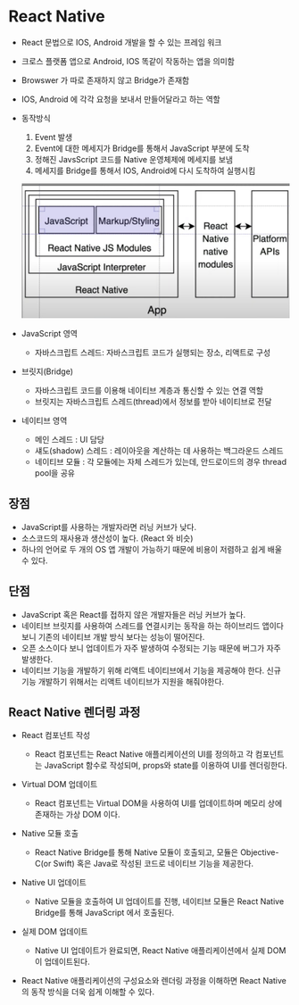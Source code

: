 # React Native

- React 문법으로 IOS, Android 개발을 할 수 있는 프레임 워크
- 크로스 플랫폼 앱으로 Android, IOS 똑같이 작동하는 앱을 의미함
- Browswer 가 따로 존재하지 않고 Bridge가 존재함
- IOS, Android 에 각각 요청을 보내서 만들어달라고 하는 역할
- 동작방식

  1. Event 발생
  2. Event에 대한 메세지가 Bridge를 통해서 JavaScript 부분에 도착
  3. 정해진 JavsScript 코드를 Native 운영체제에 메세지를 보냄
  4. 메세지를 Bridge를 통해서 IOS, Android에 다시 도착하여 실행시킴

  ![React Native 구조](image.png)

- JavaScript 영역

  - 자바스크립트 스레드: 자바스크립트 코드가 실행되는 장소, 리액트로 구성

- 브릿지(Bridge)

  - 자바스크립트 코드를 이용해 네이티브 계층과 통신할 수 있는 연결 역할
  - 브릿지는 자바스크립트 스레드(thread)에서 정보를 받아 네이티브로 전달

- 네이티브 영역
  - 메인 스레드 : UI 담당
  - 섀도(shadow) 스레드 : 레이아웃을 계산하는 데 사용하는 백그라운드 스레드
  - 네이티브 모듈 : 각 모듈에는 자체 스레드가 있는데, 안드로이드의 경우 thread pool을 공유

## 장점

- JavaScript를 사용하는 개발자라면 러닝 커브가 낮다.
- 소스코드의 재사용과 생산성이 높다. (React 와 비슷)
- 하나의 언어로 두 개의 OS 앱 개발이 가능하기 때문에 비용이 저렴하고 쉽게 배울 수 있다.

## 단점

- JavaScript 혹은 React를 접하지 않은 개발자들은 러닝 커브가 높다.
- 네이티브 브릿지를 사용하여 스레드를 연결시키는 동작을 하는 하이브리드 앱이다 보니 기존의 네이티브 개발 방식 보다는 성능이 떨어진다.
- 오픈 소스이다 보니 업데이트가 자주 발생하여 수정되는 기능 때문에 버그가 자주 발생한다.
- 네이티브 기능을 개발하기 위해 리액트 네이티브에서 기능을 제공해야 한다. 신규 기능 개발하기 위해서는 리액트 네이티브가 지원을 해줘야한다.

## React Native 렌더링 과정

- React 컴포넌트 작성

  - React 컴포넌트는 React Native 애플리케이션의 UI를 정의하고 각 컴포넌트는 JavaScript 함수로 작성되며, props와 state를 이용하여 UI를 렌더링한다.

- Virtual DOM 업데이트

  - React 컴포넌트는 Virtual DOM을 사용하여 UI를 업데이트하며 메모리 상에 존재하는 가상 DOM 이다.

- Native 모듈 호출

  - React Native Bridge를 통해 Native 모듈이 호출되고, 모듈은 Objective-C(or Swift) 혹은 Java로 작성된 코드로 네이티브 기능을 제공한다.

- Native UI 업데이트

  - Native 모듈을 호출하여 UI 업데이트를 진행, 네이티브 모듈은 React Native Bridge를 통해 JavaScript 에서 호출된다.

- 실제 DOM 업데이트

  - Native UI 업데이트가 완료되면, React Native 애플리케이션에서 실제 DOM이 업데이트된다.

- React Native 애플리케이션의 구성요소와 렌더링 과정을 이해하면 React Native의 동작 방식을 더욱 쉽게 이해할 수 있다.
